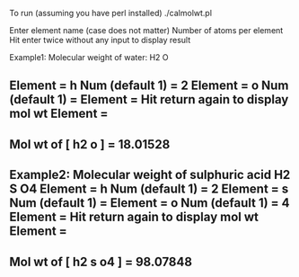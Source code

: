 To run (assuming you have perl installed)
./calmolwt.pl

Enter element name (case does not matter)
Number of atoms per element
Hit enter twice without any input to display result

Example1: Molecular weight of water: H2 O

Element = h
Num (default 1) = 2
Element = o
Num (default 1) = 
Element = 
Hit return again to display mol wt
Element = 
-----------------------------------------
Mol wt of [ h2 o  ] = 18.01528
-----------------------------------------

Example2: Molecular weight of sulphuric acid H2 S O4
Element = h
Num (default 1) = 2
Element = s
Num (default 1) = 
Element = o
Num (default 1) = 4
Element = 
Hit return again to display mol wt
Element = 
-----------------------------------------
Mol wt of [ h2 s o4  ] = 98.07848
-----------------------------------------